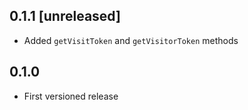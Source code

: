 ## 0.1.1 [unreleased]

- Added `getVisitToken` and `getVisitorToken` methods

## 0.1.0

- First versioned release
